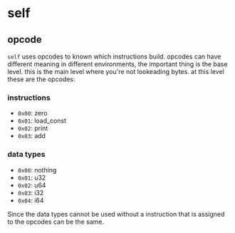 # self

## opcode
`self` uses opcodes to known which instructions build. opcodes can have different meaning in different environments, the important thing is the base level. this is the main level where you're not lookeading bytes. at this level these are the opcodes:

### instructions

- `0x00`: zero
- `0x01`: load_const
- `0x02`: print
- `0x03`: add

### data types
  - `0x00`: nothing
  - `0x01`: u32
  - `0x02`: u64
  - `0x03`: i32
  - `0x04`: i64

Since the data types cannot be used without a instruction that is assigned to the opcodes can be the same. 